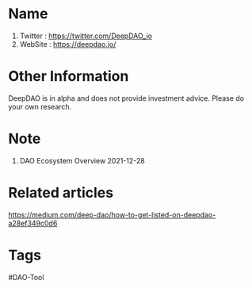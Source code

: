 # Name
1. Twitter : https://twitter.com/DeepDAO_io
2. WebSite : https://deepdao.io/

# Other Information
 DeepDAO is in alpha and does not provide investment advice. Please do your own research.

# Note 
1. DAO Ecosystem Overview
2021-12-28

# Related articles
https://medium.com/deep-dao/how-to-get-listed-on-deepdao-a28ef349c0d6


# Tags
#DAO-Tool 


